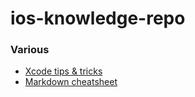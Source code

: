 # ios-knowledge-repo


### Various

* [Xcode tips & tricks](Documents/Various/Xcode.md)
* [Markdown cheatsheet]((Documents/Various/Markdown.md))

